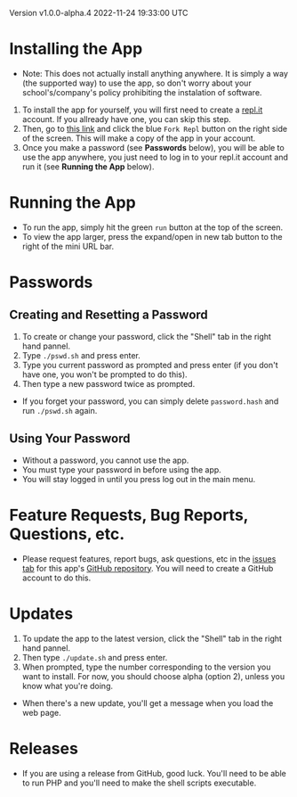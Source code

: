 Version v1.0.0-alpha.4 2022-11-24 19:33:00 UTC

# Installing the App
- Note: This does not actually install anything anywhere.  It is simply a way (the
supported way) to use the app, so don't worry about your school's/company's policy
prohibiting the instalation of software.  
1. To install the app for yourself, you will first need to create a
[repl.it](https://repl.it) account.  If you allready have one, you can skip this step.
2. Then, go to [this link](https://replit.com/@RowanAckerman/Quiz) and click the blue
`Fork Repl` button on the right side of the screen. This will make a copy of the app in
your account.
3. Once you make a password (see __Passwords__ below), you will be able to use the app
anywhere, you just need to log in to your repl.it account and run it (see __Running the
App__ below).

# Running the App
- To run the app, simply hit the green `run` button at the top of the screen.  
- To view the app larger, press the expand/open in new tab button to the right of the
mini URL bar.

# Passwords
## Creating and Resetting a Password
1. To create or change your password, click the "Shell" tab in the right hand pannel.
2. Type `./pswd.sh` and press enter.
3. Type you current password as prompted and press enter (if you don't have one, you
won't be prompted to do this).
4. Then type a new password twice as prompted.  
- If you forget your password, you can simply delete `password.hash` and run `./pswd.sh`
again.
## Using Your Password
- Without a password, you cannot use the app.
- You must type your password in before using the app.
- You will stay logged in until you press log out in the main menu.  

# Feature Requests, Bug Reports, Questions, etc.
- Please request features, report bugs, ask questions, etc in the
[issues tab](https://github.com/codeBodger/Quiz/issues) for this app's
[GitHub repository](https://github.com/codeBodger/Quiz).  You will need to create a
GitHub account to do this.  

# Updates
1. To update the app to the latest version, click the "Shell" tab in the right hand
pannel.
2. Then type  `./update.sh` and press enter.
3. When prompted, type the number corresponding to the version you want to install.  For
now, you should choose alpha (option 2), unless you know what you're doing.  
- When there's a new update, you'll get a message when you load the web page.  

# Releases
- If you are using a release from GitHub, good luck.  You'll need to be able to run PHP
and you'll need to make the shell scripts executable.  
